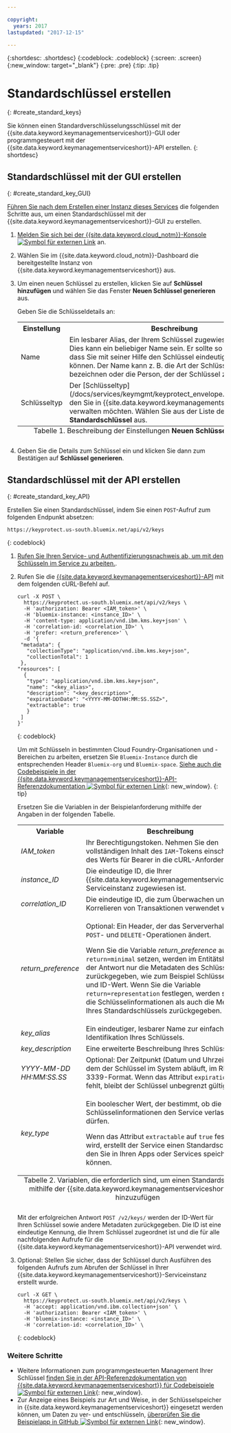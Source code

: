 ```yaml
---

copyright:
  years: 2017
lastupdated: "2017-12-15"

---
```


{:shortdesc: .shortdesc}
{:codeblock: .codeblock}
{:screen: .screen}
{:new_window: target="_blank"}
{:pre: .pre}
{:tip: .tip}

# Standardschlüssel erstellen
{: #create_standard_keys}

Sie können einen Standardverschlüsselungsschlüssel mit der {{site.data.keyword.keymanagementserviceshort}}-GUI oder programmgesteuert mit der {{site.data.keyword.keymanagementserviceshort}}-API erstellen.
{: shortdesc}

## Standardschlüssel mit der GUI erstellen
{: #create_standard_key_GUI}

[Führen Sie nach dem Erstellen einer Instanz dieses Services](/docs/services/keymgmt/keyprotect_provision.html) die folgenden Schritte aus, um einen Standardschlüssel mit der {{site.data.keyword.keymanagementserviceshort}}-GUI zu erstellen.

1. [Melden Sie sich bei der {{site.data.keyword.cloud_notm}}-Konsole ![Symbol für externen Link](../../icons/launch-glyph.svg "Symbol für externen Link")](https://console.bluemix.net/) an.
2. Wählen Sie im {{site.data.keyword.cloud_notm}}-Dashboard die bereitgestellte Instanz von {{site.data.keyword.keymanagementserviceshort}} aus.
2. Um einen neuen Schlüssel zu erstellen, klicken Sie auf **Schlüssel hinzufügen** und wählen Sie das Fenster **Neuen Schlüssel generieren** aus.

    Geben Sie die Schlüsseldetails an:

    <table>
      <tr>
        <th>Einstellung</th>
        <th>Beschreibung</th>
      </tr>
      <tr>
        <td>Name</td>
        <td>Ein lesbarer Alias, der Ihrem Schlüssel zugewiesen werden soll. Dies kann ein beliebiger Name sein. Er sollte so gewählt sein, dass Sie mit seiner Hilfe den Schlüssel eindeutig erkennen können. Der Name kann z. B. die Art der Schlüsselverwendung bezeichnen oder die Person, der der Schlüssel zugeordnet ist.</td>
      </tr>
      <tr></tr>
        <td>Schlüsseltyp</td>
        <td>Der [Schlüsseltyp](/docs/services/keymgmt/keyprotect_envelope.html#key_types), den Sie in {{site.data.keyword.keymanagementserviceshort}} verwalten möchten. Wählen Sie aus der Liste der Schlüsseltypen <b>Standardschlüssel</b> aus.</td>
      </tr>
      <caption style="caption-side:bottom;">Tabelle 1. Beschreibung der Einstellungen <b>Neuen Schlüssel generieren</b></caption>
    </table>

3. Geben Sie die Details zum Schlüssel ein und klicken Sie dann zum Bestätigen auf **Schlüssel generieren**. 

## Standardschlüssel mit der API erstellen
{: #create_standard_key_API}

Erstellen Sie einen Standardschlüssel, indem Sie einen `POST`-Aufruf zum folgenden Endpunkt absetzen:

```
https://keyprotect.us-south.bluemix.net/api/v2/keys
```
{: codeblock}

1. [Rufen Sie Ihren Service- und Authentifizierungsnachweis ab, um mit den Schlüsseln im Service zu arbeiten.](/docs/services/keymgmt/keyprotect_authentication.html).

2. Rufen Sie die [{{site.data.keyword.keymanagementserviceshort}}-API](https://console.ng.bluemix.net/apidocs/639) mit dem folgenden cURL-Befehl auf.

    ```cURL
    curl -X POST \
      https://keyprotect.us-south.bluemix.net/api/v2/keys \
      -H 'authorization: Bearer <IAM_token>' \
      -H 'bluemix-instance: <instance_ID>' \
      -H 'content-type: application/vnd.ibm.kms.key+json' \
      -H 'correlation-id: <correlation_ID>' \
      -H 'prefer: <return_preference>' \
      -d '{
     "metadata": {
       "collectionType": "application/vnd.ibm.kms.key+json",
       "collectionTotal": 1
     },
    "resources": [
      {
       "type": "application/vnd.ibm.kms.key+json",
       "name": "<key_alias>",
       "description": "<key_description>",
       "expirationDate": "<YYYY-MM-DDTHH:MM:SS.SSZ>",
       "extractable": true
       }
     ]
    }'
    ```
    {: codeblock}

    Um mit Schlüsseln in bestimmten Cloud Foundry-Organisationen und -Bereichen zu arbeiten, ersetzen Sie `Bluemix-Instance` durch die entsprechenden Header `Bluemix-org` und `Bluemix-space`. [Siehe auch die Codebeispiele in der {{site.data.keyword.keymanagementserviceshort}}-API-Referenzdokumentation ![Symbol für externen Link](../../icons/launch-glyph.svg "Symbol für externen Link")](https://console.ng.bluemix.net/apidocs/639){: new_window}.
    {: tip}

    Ersetzen Sie die Variablen in der Beispielanforderung mithilfe der Angaben in der folgenden Tabelle.
    <table>
      <tr>
        <th>Variable</th>
        <th>Beschreibung</th>
      </tr>
      <tr>
        <td><em>IAM_token</em></td>
        <td>Ihr Berechtigungstoken. Nehmen Sie den vollständigen Inhalt des <code>IAM</code>-Tokens einschließlich des Werts für Bearer in die cURL-Anforderung auf.</td>
      </tr>
      <tr>
        <td><em>instance_ID</em></td>
        <td>Die eindeutige ID, die Ihrer {{site.data.keyword.keymanagementserviceshort}}-Serviceinstanz zugewiesen ist.</td>
      </tr>
      <tr>
        <td><em>correlation_ID</em></td>
        <td>Die eindeutige ID, die zum Überwachen und Korrelieren von Transaktionen verwendet wird.</td>
      </tr>
      <tr>
        <td><em>return_preference</em></td>
        <td><p>Optional: Ein Header, der das Serververhalten für <code>POST</code>- und <code>DELETE</code>-Operationen ändert.</p><p>Wenn Sie die Variable <em>return_preference</em> auf <code>return=minimal</code> setzen, werden im Entitätshauptteil der Antwort nur die Metadaten des Schlüssels zurückgegeben, wie zum Beispiel Schlüsselname und ID-Wert. Wenn Sie die Variable <code>return=representation</code> festlegen, werden sowohl die Schlüsselinformationen als auch die Metadaten Ihres Standardschlüssels zurückgegeben.</p></td>
      </tr>
      <tr>
        <td><em>key_alias</em></td>
        <td>Ein eindeutiger, lesbarer Name zur einfachen Identifikation Ihres Schlüssels.</td>
      </tr>
      <tr>
        <td><em>key_description</em></td>
        <td>Eine erweiterte Beschreibung Ihres Schlüssels.</td>
      </tr>
      <tr>
        <td><em>YYYY-MM-DD</em><br><em>HH:MM:SS.SS</em></td>
        <td>Optional: Der Zeitpunkt (Datum und Uhrzeit), zu dem der Schlüssel im System abläuft, im RFC-3339-Format. Wenn das Attribut <code>expirationDate</code> fehlt, bleibt der Schlüssel unbegrenzt gültig. </td>
      </tr>
      <tr>
        <td><em>key_type</em></td>
        <td>
          <p>Ein boolescher Wert, der bestimmt, ob die Schlüsselinformationen den Service verlassen dürfen.</p>
          <p>Wenn das Attribut <code>extractable</code> auf <code>true</code> festgelegt wird, erstellt der Service einen Standardschlüssel, den Sie in Ihren Apps oder Services speichern können.</p>
        </td>
      </tr>
        <caption style="caption-side:bottom;">Tabelle 2. Variablen, die erforderlich sind, um einen Standardschlüssel mithilfe der {{site.data.keyword.keymanagementserviceshort}}-API hinzuzufügen</caption>
    </table>

    Mit der erfolgreichen Antwort `POST /v2/keys/` werden der ID-Wert für Ihren Schlüssel sowie andere Metadaten zurückgegeben. Die ID ist eine eindeutige Kennung, die Ihrem Schlüssel zugeordnet ist und die für alle nachfolgenden Aufrufe für die {{site.data.keyword.keymanagementserviceshort}}-API verwendet wird.

3. Optional: Stellen Sie sicher, dass der Schlüssel durch Ausführen des folgenden Aufrufs zum Abrufen der Schlüssel in Ihrer {{site.data.keyword.keymanagementserviceshort}}-Serviceinstanz erstellt wurde.

    ```cURL
    curl -X GET \
      https://keyprotect.us-south.bluemix.net/api/v2/keys \
      -H 'accept: application/vnd.ibm.collection+json' \
      -H 'authorization: Bearer <IAM_token>' \
      -H 'bluemix-instance: <instance_ID>' \
      -H 'correlation-id: <correlation_ID>' \
    ```
    {: codeblock}


### Weitere Schritte

- Weitere Informationen zum programmgesteuerten Management Ihrer Schlüssel [finden Sie in der API-Referenzdokumentation von {{site.data.keyword.keymanagementserviceshort}} für Codebeispiele ![Symbol für externen Link](../../icons/launch-glyph.svg "Symbol für externen Link")](https://console.ng.bluemix.net/apidocs/639){: new_window}.
- Zur Anzeige eines Beispiels zur Art und Weise, in der Schlüsselspeicher in {{site.data.keyword.keymanagementserviceshort}} eingesetzt werden können, um Daten zu ver- und entschlüsseln, [überprüfen Sie die Beispielapp in GitHub ![Symbol für externen Link](../../icons/launch-glyph.svg "Symbol für externen Link")](https://github.com/IBM-Bluemix/key-protect-helloworld-python){: new_window}.
